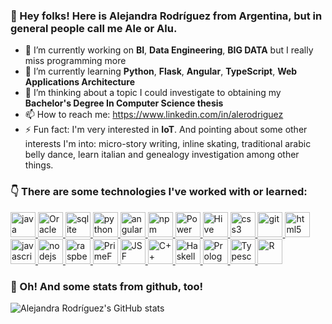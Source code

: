 ### 👋 Hey folks! Here is Alejandra Rodríguez from Argentina, but in general people call me Ale or Alu.
<!--
Here are some ideas to get you started:
- 👯 I’m looking to collaborate on ...
- 🤔 I’m looking for help with ...
- 💬 Ask me about ...
- 😄 Pronouns: ...
-->

- 🔭 I’m currently working on **BI**, **Data Engineering**, **BIG DATA** but I really miss programming more
- 🌱 I’m currently learning **Python**, **Flask**, **Angular**, **TypeScript**, **Web Applications Architecture**
- 💭 I’m thinking about a topic I could investigate to obtaining my **Bachelor's Degree In Computer Science thesis**
- 📫 How to reach me: https://www.linkedin.com/in/alerodriguez
- ⚡ Fun fact: I'm very interested in **IoT**. And pointing about some other interests I'm into: micro-story writing, inline skating, traditional arabic belly dance, learn italian and genealogy investigation among other things.
<p>
  
</p>

### 👇 There are some technologies I've worked with or learned:


<a href="https://www.oracle.com/java" target="_blank"> <img src="https://www.vectorlogo.zone/logos/java/java-icon.svg" alt="java" width="40" height="40"/> </a> 
<a href="https://www.oracle.com/database/technologies/" target="_blank"> <img src="https://www.vectorlogo.zone/logos/oracle/oracle-icon.svg" alt="Oracle" width="40" height="40"/> </a> 
<a href="https://www.sqlite.org/" target="_blank"> <img src="https://www.vectorlogo.zone/logos/sqlite/sqlite-icon.svg" alt="sqlite" width="40" height="40"/> </a>
<a href="https://www.python.org/" target="_blank"> <img src="https://www.vectorlogo.zone/logos/python/python-icon.svg" alt="python" width="40" height="40"/> </a> 
<a href="https://angular.io/" target="_blank"> <img src="https://www.vectorlogo.zone/logos/angular/angular-icon.svg" alt="angular" width="40" height="40"/> </a> 
<a href="https://www.npmjs.com/" target="_blank"> <img src="https://www.vectorlogo.zone/logos/npmjs/npmjs-icon.svg" alt="npm" width="40" height="40"/> </a> 
<a href="https://powerbi.microsoft.com/" target="_blank"> <img src="https://www.vectorlogo.zone/logos/microsoft_powerbi/microsoft_powerbi-icon.svg" alt="Power BI" width="40" height="40"/> </a> 
<a href="https://hive.apache.org/" target="_blank"> <img src="https://www.vectorlogo.zone/logos/apache_hive/apache_hive-icon.svg" alt="Hive" width="40" height="40"/> </a> 
<a href="https://www.w3.org/Style/CSS/Overview.en.html" target="_blank"> <img src="https://www.vectorlogo.zone/logos/w3_css/w3_css-icon.svg" alt="css3" width="40" height="40"/> </a> 
<a href="https://git-scm.com/" target="_blank"> <img src="https://www.vectorlogo.zone/logos/git-scm/git-scm-icon.svg" alt="git" width="40" height="40"/> </a> 
<a href="https://www.w3.org/html/" target="_blank"> <img src="https://www.vectorlogo.zone/logos/w3_html5/w3_html5-icon.svg" alt="html5" width="40" height="40"/> </a> 
<a href="https://developer.mozilla.org/en-US/docs/Web/JavaScript" target="_blank"> <img src="https://www.vectorlogo.zone/logos/javascript/javascript-icon.svg" alt="javascript" width="40" height="40"/> </a> 
<a href="https://nodejs.org" target="_blank"> <img src="https://www.vectorlogo.zone/logos/nodejs/nodejs-icon.svg" alt="nodejs" width="40" height="40"/> </a> 
<a href="https://www.raspberrypi.org" target="_blank"> <img src="https://www.vectorlogo.zone/logos/raspberrypi/raspberrypi-icon.svg" alt="raspberrypi" width="40" height="40"/> </a> 
<a href="https://www.primefaces.org/" target="_blank"> <img src="https://static.javatpoint.com/primefaces/images/primefaces-tutorial.png" alt="PrimeFaces" width="40" height="40"/> </a> 
<a href="https://www.oracle.com/java/technologies/javaserverfaces.html" target="_blank"> <img src="https://consejotecnologico.com/wp-content/uploads/2019/02/jsf.jpg" alt="JSF" width="40" height="40"/> </a> 
<a href="https://archive.org/details/cprogramminglang00stro_0" target="_blank"> <img src="https://upload.wikimedia.org/wikipedia/commons/thumb/1/18/ISO_C%2B%2B_Logo.svg/911px-ISO_C%2B%2B_Logo.svg.png" alt="C++" width="40" height="40"/> </a> 
<a href="https://www.haskell.org/" target="_blank"> <img src="https://www.vectorlogo.zone/logos/haskell/haskell-icon.svg" alt="Haskell" width="40" height="40"/> </a> 
<a href="https://www.swi-prolog.org/" target="_blank"> <img src="https://avatars2.githubusercontent.com/u/6884283?v=3&s=200" alt="Prolog" width="40" height="40"/> </a> 
<a href="https://www.typescriptlang.org/" target="_blank"> <img src="https://www.vectorlogo.zone/logos/typescriptlang/typescriptlang-icon.svg" alt="Typescript" width="40" height="40"/> </a> 
<a href="https://www.r-project.org/" target="_blank"> <img src="https://www.vectorlogo.zone/logos/r-project/r-project-icon.svg" alt="R" width="40" height="40"/> </a> 

<!--
<a href="" target="_blank"> <img src="" alt="" width="40" height="40"/> </a> 
-->

### 🔦 Oh! And some stats from github, too!

![Alejandra Rodríguez's GitHub stats](https://github-readme-stats.vercel.app/api?username=alu-rodriguez&show_icons=true&theme=chartreuse-dark)
